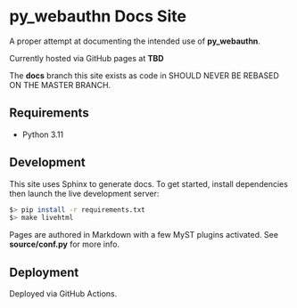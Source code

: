 # py_webauthn Docs Site

A proper attempt at documenting the intended use of **py_webauthn**.

Currently hosted via GitHub pages at **TBD**

The **docs** branch this site exists as code in SHOULD NEVER BE
REBASED ON THE MASTER BRANCH.

## Requirements

- Python 3.11

## Development

This site uses Sphinx to generate docs. To get started, install dependencies then launch the live
development server:

```sh
$> pip install -r requirements.txt
$> make livehtml
```

Pages are authored in Markdown with a few MyST plugins activated. See **source/conf.py** for more
info.

## Deployment

Deployed via GitHub Actions.

